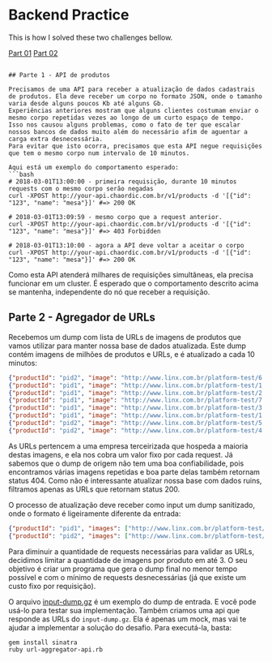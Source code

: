 # Backend Practice

This is how I solved these two challenges bellow.

[Part 01]("./part-1/readme.md")
[Part 02]("./part-2/readme.md")

````

## Parte 1 - API de produtos

Precisamos de uma API para receber a atualização de dados cadastrais de produtos. Ela deve receber um corpo no formato JSON, onde o tamanho varia desde alguns poucos Kb até alguns Gb.
Experiências anteriores mostram que alguns clientes costumam enviar o mesmo corpo repetidas vezes ao longo de um curto espaço de tempo.
Isso nos causou alguns problemas, como o fato de ter que escalar nossos bancos de dados muito além do necessário afim de aguentar a carga extra desnecessária.
Para evitar que isto ocorra, precisamos que esta API negue requisições que tem o mesmo corpo num intervalo de 10 minutos.

Aqui está um exemplo do comportamento esperado:
```bash
# 2018-03-01T13:00:00 - primeira requisição, durante 10 minutos requests com o mesmo corpo serão negadas
curl -XPOST http://your-api.chaordic.com.br/v1/products -d '[{"id": "123", "name": "mesa"}]' #=> 200 OK

# 2018-03-01T13:09:59 - mesmo corpo que a request anterior.
curl -XPOST http://your-api.chaordic.com.br/v1/products -d '[{"id": "123", "name": "mesa"}]' #=> 403 Forbidden

# 2018-03-01T13:10:00 - agora a API deve voltar a aceitar o corpo
curl -XPOST http://your-api.chaordic.com.br/v1/products -d '[{"id": "123", "name": "mesa"}]' #=> 200 OK
````

Como esta API atenderá milhares de requisições simultâneas, ela precisa funcionar em um cluster.
É esperado que o comportamento descrito acima se mantenha, independente do nó que receber a requisição.

## Parte 2 - Agregador de URLs

Recebemos um dump com lista de URLs de imagens de produtos que vamos utilizar para manter nossa base de dados atualizada.
Este dump contém imagens de milhões de produtos e URLs, e é atualizado a cada 10 minutos:

```json
{"productId": "pid2", "image": "http://www.linx.com.br/platform-test/6.png"}
{"productId": "pid1", "image": "http://www.linx.com.br/platform-test/1.png"}
{"productId": "pid1", "image": "http://www.linx.com.br/platform-test/2.png"}
{"productId": "pid1", "image": "http://www.linx.com.br/platform-test/7.png"}
{"productId": "pid1", "image": "http://www.linx.com.br/platform-test/3.png"}
{"productId": "pid1", "image": "http://www.linx.com.br/platform-test/1.png"}
{"productId": "pid2", "image": "http://www.linx.com.br/platform-test/5.png"}
{"productId": "pid2", "image": "http://www.linx.com.br/platform-test/4.png"}
```

As URLs pertencem a uma empresa terceirizada que hospeda a maioria destas imagens, e ela nos cobra um valor fixo por cada request.
Já sabemos que o dump de origem não tem uma boa confiabilidade, pois encontramos várias imagens repetidas e boa parte delas também retornam status 404.
Como não é interessante atualizar nossa base com dados ruins, filtramos apenas as URLs que retornam status 200.

O processo de atualização deve receber como input um dump sanitizado, onde o formato é ligeiramente diferente da entrada:

```json
{"productId": "pid1", "images": ["http://www.linx.com.br/platform-test/1.png", "http://www.linx.com.br/platform-test/2.png", "http://www.linx.com.br/platform-test/7.png"]}
{"productId": "pid2", "images": ["http://www.linx.com.br/platform-test/3.png", "http://www.linx.com.br/platform-test/5.png", "http://www.linx.com.br/platform-test/6.png"]}
```

Para diminuir a quantidade de requests necessárias para validar as URLs, decidimos limitar a quantidade de imagens por produto em até 3.
O seu objetivo é criar um programa que gera o dump final no menor tempo possível e com o mínimo de requests desnecessárias (já que existe um custo fixo por requisição).

O arquivo [input-dump.gz](./input-dump.gz) é um exemplo do dump de entrada. E você pode usá-lo para testar sua implementação.
Também criamos uma api que responde as URLs do `input-dump.gz`. Ela é apenas um mock, mas vai te ajudar a implementar a solução do desafio. Para executá-la, basta:

```shell
gem install sinatra
ruby url-aggregator-api.rb
```
